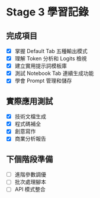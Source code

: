 # Stage 3 學習記錄

## 完成項目
- [x] 掌握 Default Tab 五種輸出模式
- [x] 理解 Token 分析和 Logits 檢視
- [x] 建立實用提示詞模板庫
- [x] 測試 Notebook Tab 連續生成功能
- [x] 學會 Prompt 管理和儲存

## 實際應用測試
- [x] 技術文檔生成
- [x] 程式碼補全
- [x] 創意寫作
- [x] 商業分析報告

## 下個階段準備
- [ ] 進階參數調優
- [ ] 批次處理腳本
- [ ] API 模式整合
